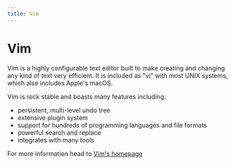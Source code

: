 ```yaml
---
title: Vim
---
```

# Vim

Vim is a highly configurable text editor built to make creating and changing any kind of text very efficient. It is included as "vi" with most UNIX systems, which also includes Apple's macOS.

Vim is rock stable and boasts many features including:
- persistent, multi-level undo tree
- extensive plugin system
- support for hundreds of programming languages and file formats
- powerful search and replace
- integrates with many tools

For more information head to <a href='https://vim.sourceforge.io' target='_blank' rel='nofollow'>Vim's homepage</a>
